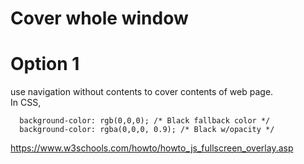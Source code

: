 # Cover whole window   

# Option 1   
use navigation without contents to cover contents of web page.     
In CSS,

      background-color: rgb(0,0,0); /* Black fallback color */
      background-color: rgba(0,0,0, 0.9); /* Black w/opacity */

https://www.w3schools.com/howto/howto_js_fullscreen_overlay.asp    
